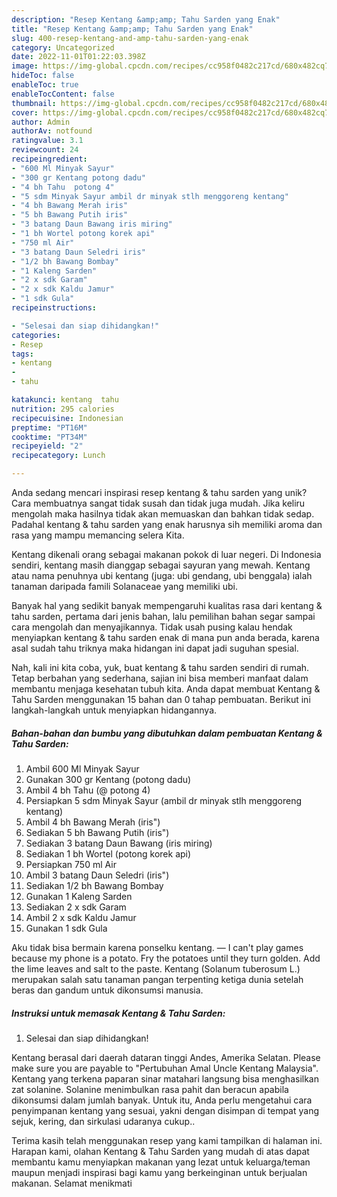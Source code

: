 ```yaml
---
description: "Resep Kentang &amp;amp; Tahu Sarden yang Enak"
title: "Resep Kentang &amp;amp; Tahu Sarden yang Enak"
slug: 400-resep-kentang-and-amp-tahu-sarden-yang-enak
category: Uncategorized
date: 2022-11-01T01:22:03.398Z
image: https://img-global.cpcdn.com/recipes/cc958f0482c217cd/680x482cq70/kentang-tahu-sarden-foto-resep-utama.jpg
hideToc: false
enableToc: true
enableTocContent: false
thumbnail: https://img-global.cpcdn.com/recipes/cc958f0482c217cd/680x482cq70/kentang-tahu-sarden-foto-resep-utama.jpg
cover: https://img-global.cpcdn.com/recipes/cc958f0482c217cd/680x482cq70/kentang-tahu-sarden-foto-resep-utama.jpg
author: Admin
authorAv: notfound
ratingvalue: 3.1
reviewcount: 24
recipeingredient:
- "600 Ml Minyak Sayur"
- "300 gr Kentang potong dadu"
- "4 bh Tahu  potong 4"
- "5 sdm Minyak Sayur ambil dr minyak stlh menggoreng kentang"
- "4 bh Bawang Merah iris"
- "5 bh Bawang Putih iris"
- "3 batang Daun Bawang iris miring"
- "1 bh Wortel potong korek api"
- "750 ml Air"
- "3 batang Daun Seledri iris"
- "1/2 bh Bawang Bombay"
- "1 Kaleng Sarden"
- "2 x sdk Garam"
- "2 x sdk Kaldu Jamur"
- "1 sdk Gula"
recipeinstructions:

- "Selesai dan siap dihidangkan!"
categories:
- Resep
tags:
- kentang
- 
- tahu

katakunci: kentang  tahu 
nutrition: 295 calories
recipecuisine: Indonesian
preptime: "PT16M"
cooktime: "PT34M"
recipeyield: "2"
recipecategory: Lunch

---
```





Anda sedang mencari inspirasi resep kentang &amp; tahu sarden yang unik? Cara membuatnya sangat tidak susah dan tidak juga mudah. Jika keliru mengolah maka hasilnya tidak akan memuaskan dan bahkan tidak sedap. Padahal kentang &amp; tahu sarden yang enak harusnya sih memiliki aroma dan rasa yang mampu memancing selera Kita.





Kentang dikenali orang sebagai makanan pokok di luar negeri. Di Indonesia sendiri, kentang masih dianggap sebagai sayuran yang mewah. Kentang atau nama penuhnya ubi kentang (juga: ubi gendang, ubi benggala) ialah tanaman daripada famili Solanaceae yang memiliki ubi.

Banyak hal yang sedikit banyak mempengaruhi kualitas rasa dari kentang &amp; tahu sarden, pertama dari jenis bahan, lalu pemilihan bahan segar sampai cara mengolah dan menyajikannya. Tidak usah pusing kalau hendak menyiapkan kentang &amp; tahu sarden enak di mana pun anda berada, karena asal sudah tahu triknya maka hidangan ini dapat jadi suguhan spesial.






Nah, kali ini kita coba, yuk, buat kentang &amp; tahu sarden sendiri di rumah. Tetap berbahan yang sederhana, sajian ini bisa memberi manfaat dalam membantu menjaga kesehatan tubuh kita. Anda dapat membuat Kentang &amp; Tahu Sarden menggunakan 15 bahan dan 0 tahap pembuatan. Berikut ini langkah-langkah untuk menyiapkan hidangannya.

<!--inarticleads1-->

##### Bahan-bahan dan bumbu yang dibutuhkan dalam pembuatan Kentang &amp; Tahu Sarden:

1. Ambil 600 Ml Minyak Sayur
1. Gunakan 300 gr Kentang (potong dadu)
1. Ambil 4 bh Tahu (@ potong 4)
1. Persiapkan 5 sdm Minyak Sayur (ambil dr minyak stlh menggoreng kentang)
1. Ambil 4 bh Bawang Merah (iris&#34;)
1. Sediakan 5 bh Bawang Putih (iris&#34;)
1. Sediakan 3 batang Daun Bawang (iris miring)
1. Sediakan 1 bh Wortel (potong korek api)
1. Persiapkan 750 ml Air
1. Ambil 3 batang Daun Seledri (iris&#34;)
1. Sediakan 1/2 bh Bawang Bombay
1. Gunakan 1 Kaleng Sarden
1. Sediakan 2 x sdk Garam
1. Ambil 2 x sdk Kaldu Jamur
1. Gunakan 1 sdk Gula


Aku tidak bisa bermain karena ponselku kentang. ― I can&#39;t play games because my phone is a potato. Fry the potatoes until they turn golden. Add the lime leaves and salt to the paste. Kentang (Solanum tuberosum L.) merupakan salah satu tanaman pangan terpenting ketiga dunia setelah beras dan gandum untuk dikonsumsi manusia. 

<!--inarticleads2-->

##### Instruksi untuk memasak Kentang &amp; Tahu Sarden:


1. Selesai dan siap dihidangkan!

Kentang berasal dari daerah dataran tinggi Andes, Amerika Selatan. Please make sure you are payable to &#34;Pertubuhan Amal Uncle Kentang Malaysia&#34;. Kentang yang terkena paparan sinar matahari langsung bisa menghasilkan zat solanine. Solanine menimbulkan rasa pahit dan beracun apabila dikonsumsi dalam jumlah banyak. Untuk itu, Anda perlu mengetahui cara penyimpanan kentang yang sesuai, yakni dengan disimpan di tempat yang sejuk, kering, dan sirkulasi udaranya cukup.. 

Terima kasih telah menggunakan resep yang kami tampilkan di halaman ini. Harapan kami, olahan Kentang &amp; Tahu Sarden yang mudah di atas dapat membantu kamu menyiapkan makanan yang lezat untuk keluarga/teman maupun menjadi inspirasi bagi kamu yang berkeinginan untuk berjualan makanan. Selamat menikmati
